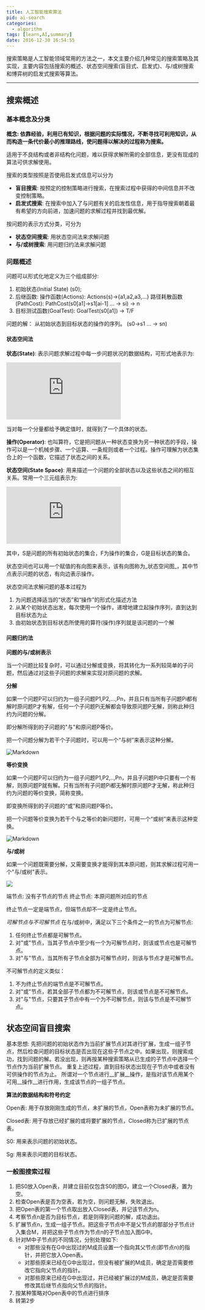 ```yaml
---
title: 人工智能搜索算法
pid: ai-search
categories:
  - algorithm
tags: [learn,AI,summary]
date: 2016-12-30 16:54:55
---
```

搜索策略是人工智能领域常用的方法之一，本文主要介绍几种常见的搜索策略及其实现，主要内容包括搜索的概述、状态空间搜索(盲目式、启发式)、与/或树搜索和博弈树的启发式搜索等算法。

<!-- more -->

---

## 搜索概述

### 基本概念及分类

**概念: 依靠经验，利用已有知识，根据问题的实际情况，不断寻找可利用知识，从而构造一条代价最小的推理路线，使问题得以解决的过程称为搜索。**

适用于不良结构或者非结构化问题，难以获得求解所需的全部信息，更没有现成的算法可供求解使用。

搜索的类型按照是否使用启发式信息可以分为

* __盲目搜索__: 按预定的控制策略进行搜索，在搜索过程中获得的中间信息并不改变控制策略。
* __启发式搜索__: 在搜索中加入了与问题有关的启发性信息，用于指导搜索朝着最有希望的方向前进，加速问题的求解过程并找到最优解。


按问题的表示方式分类，可分为

* __状态空间搜索__: 用状态空间法来求解问题
* __与/或树搜索__: 用问题归约法来求解问题

### 问题概述

问题可以形式化地定义为三个组成部分:

1. 初始状态(Initial State) (s0);
2. 后继函数:
    操作函数(Actions): Actions(s)->{a1,a2,a3,...}
    路径耗散函数(PathCost):
    PathCost(s0[a1]->s1[ai-1] ... -> si) -> n
3. 目标测试函数(GoalTest):
    GoalTest(s0[a1]) -> T/F

问题的解： 从初始状态到目标状态的操作的序列。 (s0->s1 ... -> sn)

#### 状态空间法

__状态(State)__: 表示问题求解过程中每一步问题状况的数据结构，可形式地表示为:

![](http://latex.codecogs.com/png.latex?S_k%20%3D%20%5Cleft%5C%7B%20S_k_0%2C%20S_k_1%2C%20...%20%5Cright%5C%7D)

当对每一个分量都给予确定值时，就得到了一个具体的状态。

__操作(Operator)__: 也叫算符，它是把问题从一种状态变换为另一种状态的手段，操作可以是一个机械步骤、一个运算、一条规则或者一个过程。操作可理解为状态集合上的一个函数，它描述了状态之间的关系。

__状态空间(State Space)__: 用来描述一个问题的全部状态以及这些状态之间的相互关系。常用一个三元组表示为:

![](http://latex.codecogs.com/png.latex?%5Cleft%5C%7B%20S%2C%20F%2C%20G%20%5Cright%5C%7D)

其中，S是问题的所有初始状态的集合，F为操作的集合，G是目标状态的集合。

状态空间也可以用一个赋值的有向图来表示，该有向图称为_状态空间图_，其中节点表示问题的状态，有向边表示操作。

状态空间法求解问题的基本过程为

1. 为问题选择适当的“状态”和“操作”的形式化描述方法
2. 从某个初始状态出发，每次使用一个操作，递增地建立起操作序列，直到达到目标状态为止
3. 由初始状态到目标状态所使用的算符(操作)序列就是该问题的一个解

#### 问题归约法

__问题的与/或树表示__

当一个问题比较复杂时，可以通过分解或变换，将其转化为一系列较简单的子问题，然后通过对这些子问题的求解来实现对原问题的求解。

__分解__

如果一个问题P可以归约为一组子问题P1,P2,...,Pn，并且只有当所有子问题Pi都有解时原问题P才有解，任何一个子问题Pi无解都会导致原问题P无解，则称此种归约为问题的分解。

即分解所得到的子问题的"与"和原问题P等价。

把一个问题分解为若干个子问题时，可以用一个“与树”来表示这种分解。

![Markdown](http://i1.piimg.com/1949/5219aa28b4c329e0.png)


__等价变换__

如果一个问题P可以归约为一组子问题P1,P2,..,Pn，并且子问题Pi中只要有一个有解，则原问题P就有解。只有当所有子问题Pi都无解时原问题P才无解，称此种归约为问题的等价变换，简称变换。

即变换所得到的子问题的“或”和原问题P等价。

把一个问题等价变换为若干个与之等价的新问题时，可用一个“或树”来表示这种变换。

![Markdown](http://i1.piimg.com/1949/536bddcd921f7eab.png)


__与/或树__

如果一个问题既需要分解，又需要变换才能得到其本原问题，则其求解过程可用一个"与/或树"表示。

![](http://p1.bpimg.com/567571/1b83d37b609d15e7.png)

端节点: 没有子节点的节点
终止节点: 本原问题所对应的节点

终止节点一定是端节点，但端节点却不一定是终止节点。


*可解节点与不可解节点*
在与/或树中，满足以下三个条件之一的节点为可解节点:
1. 任何终止节点都是可解节点。
2. 对"或"节点，当其子节点中至少有一个为可解节点时，则该或节点也是可解节点。
3. 对"与"节点，当其所有子节点全部为可解节点时，则该与节点才是可解节点。

不可解节点的定义类似：

1. 不为终止节点的端节点是不可解节点。
2. 对"或"节点，若其全部子节点都为不可解节点，则该或节点是不可解节点。
3. 对"与"节点，只要其子节点中有一个为不可解节点，则该与节点是不可解节点。


## 状态空间盲目搜索

基本思想:
先把问题的初始状态作为当前扩展节点对其进行扩展，生成一组子节点，然后检查问题的目标状态是否出现在这些子节点之中。如果出现，则搜索成功，找到问题的解。若没出现，则再按某种搜索策略从已生成的子节点中选择一个节点作为当前扩展节点。
重复上述过程，直到目标状态出现在子节点中或者没有可供操作的节点为止。
所谓对一个节点进行__扩展__操作，是指对该节点用某个可用__操作__进行作用，生成该节点的一组子节点。


__算法的数据结构和符号约定__

Open表:
用于存放刚刚生成的节点，未扩展的节点，Open表称为未扩展的节点。

Closed表:
用于存放已经扩展的或将要扩展的节点，Closed称为已扩展的节点表。

S0:
用来表示问题的初始状态。

Sg:
用来表示问题的目标状态。


### 一般图搜索过程

1. 把S0放入Open表，并建立目前仅包含S0的图G，建立一个Closed表，置为空。
2. 检查Open表是否为空表，若为空，则问题无解，失败退出。
3. 把Open表的第一个节点取出放入Closed表，并记该节点为n。
4. 考察节点n是否为目标节点，若是则得到问题的解，成功退出。
5. 扩展节点n，生成一组子节点。把这些子节点中不是父节点的那部分子节点计入集合M，并把这些子节点作为节点n的子节点加入图G中。
6. 针对M中子节点的不同情况，分别处理如下:
    * 对那些没有在G中出现过的M成员设置一个指向其父节点(即节点n)的指针，并把它放入Open表。
    * 对那些原来已经在G中出现过，但没有被扩展的M成员，确定是否需要修改它指向父节点的指针。
    * 对那些原来已经在G中出现过，并已经被扩展过的M成员，确定是否需要修改其后继节点指向父节点的指针。
7. 按某种策略对Open表中的节点进行排序
8. 转第2步


